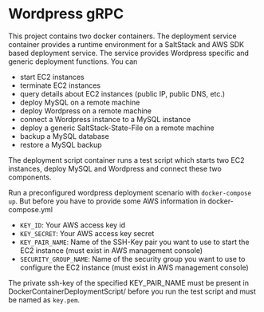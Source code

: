 # Wordpress gRPC

This project contains two docker containers. The deployment service container provides a runtime environment for a SaltStack and AWS SDK based deployment service.
The service provides Wordpress specific and generic deployment functions. You can
* start EC2 instances
* terminate EC2 instances
* query details about EC2 instances (public IP, public DNS, etc.)
* deploy MySQL on a remote machine
* deploy Wordpress on a remote machine
* connect a Wordpress instance to a MySQL instance
* deploy a generic SaltStack-State-File on a remote machine
* backup a MySQL database
* restore a MySQL backup

The deployment script container runs a test script which starts two EC2 instances, deploy MySQL and Wordpress and connect these two components.

Run a preconfigured wordpress deployment scenario with ```docker-compose up```. But before you have to provide some AWS information in docker-compose.yml
* ```KEY_ID```: Your AWS access key id
* ```KEY_SECRET```: Your AWS access key secret
* ```KEY_PAIR_NAME```: Name of the SSH-Key pair you want to use to start the EC2 instance (must exist in AWS management console)
* ```SECURITY_GROUP_NAME```: Name of the security group you want to use to configure the EC2 instance (must exist in AWS management console)

The private ssh-key of the specified KEY_PAIR_NAME must be present in DockerContainerDeploymentScript/ before you run the test script and must be named as ```key.pem```.
